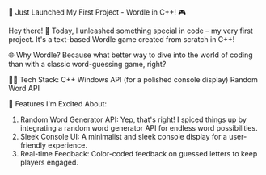 🚀 Just Launched My First Project - Wordle in C++! 🎮

Hey there! 👋 Today, I unleashed something special in code – my very first project. It's a text-based Wordle game created from scratch in C++!

🌐 Why Wordle?
Because what better way to dive into the world of coding than with a classic word-guessing game, right?

👨‍💻 Tech Stack:
C++
Windows API (for a polished console display)
Random Word API

🌟 Features I'm Excited About:

1. Random Word Generator API: Yep, that's right! I spiced things up by integrating a random word generator API for endless word possibilities.
2. Sleek Console UI: A minimalist and sleek console display for a user-friendly experience.
3. Real-time Feedback: Color-coded feedback on guessed letters to keep players engaged.

   
